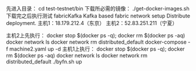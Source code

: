 先进入目录：
cd test-testnet/bin
下载所必需的镜像：
./get-docker-images.sh
下载完之后执行测试
fabricKafka
Kafka based fabric network setup Distribute deployment.
主机1：18.179.212.4（东京） 主机2：52.83.251.211（宁夏）

主机2上先执行： 
docker stop $(docker ps -q); docker rm $(docker ps -aq) 
docker network ls 
docker network rm distributed_default 
docker-compose -f machine2.yaml up -d 
主机1上执行： 
docker stop $(docker ps -q); docker rm $(docker ps -aq) 
docker network ls 
docker network rm distributed_default 
./byfn.sh up


